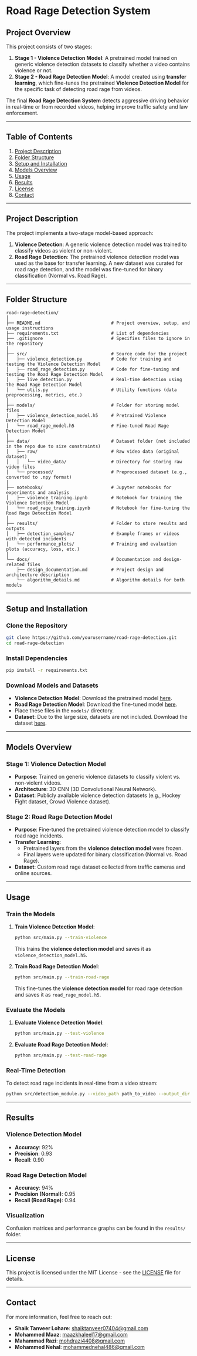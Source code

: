 # **Road Rage Detection System**

## **Project Overview**
This project consists of two stages:  
1. **Stage 1 - Violence Detection Model**: A pretrained model trained on generic violence detection datasets to classify whether a video contains violence or not.  
2. **Stage 2 - Road Rage Detection Model**: A model created using **transfer learning**, which fine-tunes the pretrained **Violence Detection Model** for the specific task of detecting road rage from videos.  

The final **Road Rage Detection System** detects aggressive driving behavior in real-time or from recorded videos, helping improve traffic safety and law enforcement.

---

## **Table of Contents**
1. [Project Description](#project-description)  
2. [Folder Structure](#folder-structure)  
3. [Setup and Installation](#setup-and-installation)  
4. [Models Overview](#models-overview)  
5. [Usage](#usage)  
6. [Results](#results)  
7. [License](#license)  
8. [Contact](#contact)

---

## **Project Description**
The project implements a two-stage model-based approach:  
1. **Violence Detection**: A generic violence detection model was trained to classify videos as violent or non-violent.  
2. **Road Rage Detection**: The pretrained violence detection model was used as the base for transfer learning. A new dataset was curated for road rage detection, and the model was fine-tuned for binary classification (Normal vs. Road Rage).  

---

## **Folder Structure**

```
road-rage-detection/
│
├── README.md                           # Project overview, setup, and usage instructions
├── requirements.txt                    # List of dependencies
├── .gitignore                          # Specifies files to ignore in the repository
│
├── src/                                # Source code for the project
│   ├── violence_detection.py           # Code for training and testing the Violence Detection Model
│   ├── road_rage_detection.py          # Code for fine-tuning and testing the Road Rage Detection Model
│   ├── live_detection.py               # Real-time detection using the Road Rage Detection Model
│   └── utils.py                        # Utility functions (data preprocessing, metrics, etc.)
│
├── models/                             # Folder for storing model files
│   ├── violence_detection_model.h5     # Pretrained Violence Detection Model
│   └── road_rage_model.h5              # Fine-tuned Road Rage Detection Model
│
├── data/                               # Dataset folder (not included in the repo due to size constraints)
│   ├── raw/                            # Raw video data (original dataset)
│   │   └── video_data/                 # Directory for storing raw video files
│   └── processed/                      # Preprocessed dataset (e.g., converted to .npy format)
│
├── notebooks/                          # Jupyter notebooks for experiments and analysis
│   ├── violence_training.ipynb         # Notebook for training the Violence Detection Model
│   └── road_rage_training.ipynb        # Notebook for fine-tuning the Road Rage Detection Model
│
├── results/                            # Folder to store results and outputs
│   ├── detection_samples/              # Example frames or videos with detected incidents
│   └── performance_plots/              # Training and evaluation plots (accuracy, loss, etc.)
│
└── docs/                               # Documentation and design-related files
    ├── design_documentation.md         # Project design and architecture description
    └── algorithm_details.md            # Algorithm details for both models

```

---

## **Setup and Installation**

### **Clone the Repository**
```bash
git clone https://github.com/yourusername/road-rage-detection.git
cd road-rage-detection
```

### **Install Dependencies**
```bash
pip install -r requirements.txt
```

### **Download Models and Datasets**
- **Violence Detection Model**: Download the pretrained model [here](link-to-violence-model).  
- **Road Rage Detection Model**: Download the fine-tuned model [here](link-to-road-rage-model).  
- Place these files in the `models/` directory.  
- **Dataset**: Due to the large size, datasets are not included. Download the dataset [here](link-to-dataset).  

---

## **Models Overview**

### **Stage 1: Violence Detection Model**
- **Purpose**: Trained on generic violence datasets to classify violent vs. non-violent videos.
- **Architecture**: 3D CNN (3D Convolutional Neural Network).  
- **Dataset**: Publicly available violence detection datasets (e.g., Hockey Fight dataset, Crowd Violence dataset).  

### **Stage 2: Road Rage Detection Model**
- **Purpose**: Fine-tuned the pretrained violence detection model to classify road rage incidents.  
- **Transfer Learning**:  
  - Pretrained layers from the **violence detection model** were frozen.
  - Final layers were updated for binary classification (Normal vs. Road Rage).  
- **Dataset**: Custom road rage dataset collected from traffic cameras and online sources.  

---

## **Usage**

### **Train the Models**
1. **Train Violence Detection Model**:  
   ```bash
   python src/main.py --train-violence
   ```
   This trains the **violence detection model** and saves it as `violence_detection_model.h5`.

2. **Train Road Rage Detection Model**:  
   ```bash
   python src/main.py --train-road-rage
   ```
   This fine-tunes the **violence detection model** for road rage detection and saves it as `road_rage_model.h5`.

### **Evaluate the Models**
1. **Evaluate Violence Detection Model**:  
   ```bash
   python src/main.py --test-violence
   ```

2. **Evaluate Road Rage Detection Model**:  
   ```bash
   python src/main.py --test-road-rage
   ```

### **Real-Time Detection**
To detect road rage incidents in real-time from a video stream:
```bash
python src/detection_module.py --video_path path_to_video --output_dir path_to_output_directory
```

---

## **Results**

### **Violence Detection Model**
- **Accuracy**: 92%  
- **Precision**: 0.93  
- **Recall**: 0.90  

### **Road Rage Detection Model**
- **Accuracy**: 94%  
- **Precision (Normal)**: 0.95  
- **Recall (Road Rage)**: 0.94  

### **Visualization**
Confusion matrices and performance graphs can be found in the `results/` folder.

---

## **License**
This project is licensed under the MIT License - see the [LICENSE](LICENSE) file for details.

---

## **Contact**
For more information, feel free to reach out:
- **Shaik Tanveer Lohare**: shaiktanveer07404@gmail.com
- **Mohammed Maaz**: maazkhaleel17@gmail.com
- **Mahammad Razi**: mohdrazi4408@gmail.com
- **Mohammed Nehal**: mohammednehal486@gmail.com
